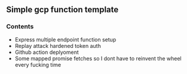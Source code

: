 ## Simple gcp function template
### Contents
- Express multiple endpoint function setup
- Replay attack hardened token auth
- Github action deplyoment
- Some mapped promise fetches so I dont have to reinvent the wheel every fucking time